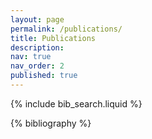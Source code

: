 ```yaml
---
layout: page
permalink: /publications/
title: Publications
description: 
nav: true
nav_order: 2
published: true
---
```


<!-- _pages/publications.md -->

<!-- Bibsearch Feature -->

{% include bib_search.liquid %}

<div class="publications">

{% bibliography %}

</div>
